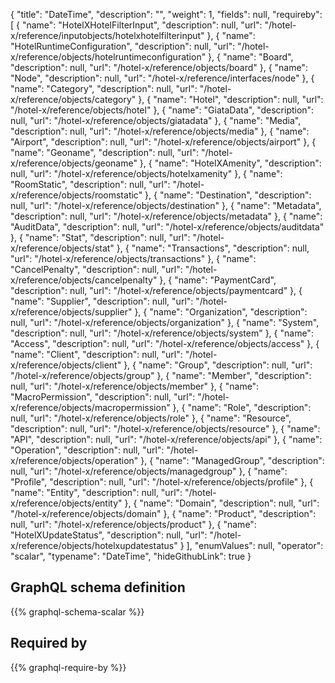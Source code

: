 {
  "title": "DateTime",
  "description": "",
  "weight": 1,
  "fields": null,
  "requireby": [
    {
      "name": "HotelXHotelFilterInput",
      "description": null,
      "url": "/hotel-x/reference/inputobjects/hotelxhotelfilterinput"
    },
    {
      "name": "HotelRuntimeConfiguration",
      "description": null,
      "url": "/hotel-x/reference/objects/hotelruntimeconfiguration"
    },
    {
      "name": "Board",
      "description": null,
      "url": "/hotel-x/reference/objects/board"
    },
    {
      "name": "Node",
      "description": null,
      "url": "/hotel-x/reference/interfaces/node"
    },
    {
      "name": "Category",
      "description": null,
      "url": "/hotel-x/reference/objects/category"
    },
    {
      "name": "Hotel",
      "description": null,
      "url": "/hotel-x/reference/objects/hotel"
    },
    {
      "name": "GiataData",
      "description": null,
      "url": "/hotel-x/reference/objects/giatadata"
    },
    {
      "name": "Media",
      "description": null,
      "url": "/hotel-x/reference/objects/media"
    },
    {
      "name": "Airport",
      "description": null,
      "url": "/hotel-x/reference/objects/airport"
    },
    {
      "name": "Geoname",
      "description": null,
      "url": "/hotel-x/reference/objects/geoname"
    },
    {
      "name": "HotelXAmenity",
      "description": null,
      "url": "/hotel-x/reference/objects/hotelxamenity"
    },
    {
      "name": "RoomStatic",
      "description": null,
      "url": "/hotel-x/reference/objects/roomstatic"
    },
    {
      "name": "Destination",
      "description": null,
      "url": "/hotel-x/reference/objects/destination"
    },
    {
      "name": "Metadata",
      "description": null,
      "url": "/hotel-x/reference/objects/metadata"
    },
    {
      "name": "AuditData",
      "description": null,
      "url": "/hotel-x/reference/objects/auditdata"
    },
    {
      "name": "Stat",
      "description": null,
      "url": "/hotel-x/reference/objects/stat"
    },
    {
      "name": "Transactions",
      "description": null,
      "url": "/hotel-x/reference/objects/transactions"
    },
    {
      "name": "CancelPenalty",
      "description": null,
      "url": "/hotel-x/reference/objects/cancelpenalty"
    },
    {
      "name": "PaymentCard",
      "description": null,
      "url": "/hotel-x/reference/objects/paymentcard"
    },
    {
      "name": "Supplier",
      "description": null,
      "url": "/hotel-x/reference/objects/supplier"
    },
    {
      "name": "Organization",
      "description": null,
      "url": "/hotel-x/reference/objects/organization"
    },
    {
      "name": "System",
      "description": null,
      "url": "/hotel-x/reference/objects/system"
    },
    {
      "name": "Access",
      "description": null,
      "url": "/hotel-x/reference/objects/access"
    },
    {
      "name": "Client",
      "description": null,
      "url": "/hotel-x/reference/objects/client"
    },
    {
      "name": "Group",
      "description": null,
      "url": "/hotel-x/reference/objects/group"
    },
    {
      "name": "Member",
      "description": null,
      "url": "/hotel-x/reference/objects/member"
    },
    {
      "name": "MacroPermission",
      "description": null,
      "url": "/hotel-x/reference/objects/macropermission"
    },
    {
      "name": "Role",
      "description": null,
      "url": "/hotel-x/reference/objects/role"
    },
    {
      "name": "Resource",
      "description": null,
      "url": "/hotel-x/reference/objects/resource"
    },
    {
      "name": "API",
      "description": null,
      "url": "/hotel-x/reference/objects/api"
    },
    {
      "name": "Operation",
      "description": null,
      "url": "/hotel-x/reference/objects/operation"
    },
    {
      "name": "ManagedGroup",
      "description": null,
      "url": "/hotel-x/reference/objects/managedgroup"
    },
    {
      "name": "Profile",
      "description": null,
      "url": "/hotel-x/reference/objects/profile"
    },
    {
      "name": "Entity",
      "description": null,
      "url": "/hotel-x/reference/objects/entity"
    },
    {
      "name": "Domain",
      "description": null,
      "url": "/hotel-x/reference/objects/domain"
    },
    {
      "name": "Product",
      "description": null,
      "url": "/hotel-x/reference/objects/product"
    },
    {
      "name": "HotelXUpdateStatus",
      "description": null,
      "url": "/hotel-x/reference/objects/hotelxupdatestatus"
    }
  ],
  "enumValues": null,
  "operator": "scalar",
  "typename": "DateTime",
  "hideGithubLink": true
}
## GraphQL schema definition

{{% graphql-schema-scalar %}}

## Required by

{{% graphql-require-by %}}
